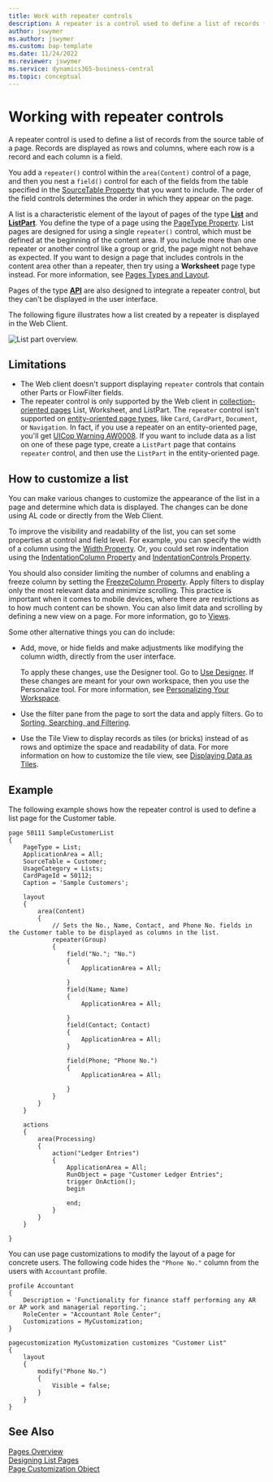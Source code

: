 ```yaml
---
title: Work with repeater controls
description: A repeater is a control used to define a list of records from the source table of a page.
author: jswymer
ms.author: jswymer
ms.custom: bap-template
ms.date: 11/24/2022
ms.reviewer: jswymer
ms.service: dynamics365-business-central
ms.topic: conceptual
---
```


# Working with repeater controls

A repeater control is used to define a list of records from the source table of a page. Records are displayed as rows and columns, where each row is a record and each column is a field.

You add a `repeater()` control within the `area(Content)` control of a page, and then you nest a `field()` control for each of the fields from the table specified in the [SourceTable Property](properties/devenv-sourcetable-property.md) that you want to include. The order of the field controls determines the order in which they appear on the page.

A list is a characteristic element of the layout of pages of the type **[List](devenv-simple-list-page-example.md)** and **[ListPart](devenv-designing-listparts.md)**. You define the type of a page using the [PageType Property](properties/devenv-pagetype-property.md). List pages are designed for using a single `repeater()` control, which must be defined at the beginning of the content area. If you include more than one repeater or another control like a group or grid, the page might not behave as expected. If you want to design a page that includes controls in the content area other than a repeater, then try using a **Worksheet** page type instead. For more information, see [Pages Types and Layout](devenv-page-types-and-layouts.md).

Pages of the type **[API](devenv-api-pagetype.md)** are also designed to integrate a repeater control, but they can't be displayed in the user interface.

The following figure illustrates how a list created by a repeater is displayed in the Web Client.

![List part overview.](media/sample-list-part.png "List part overview")

## Limitations

- The Web client doesn't support displaying `repeater` controls that contain other Parts or FlowFilter fields.
- The repeater control is only supported by the Web client in [collection-oriented pages](devenv-page-types-and-layouts.md#collection-oriented-pages) List, Worksheet, and ListPart. The `repeater` control isn't supported on [entity-oriented page types](devenv-page-types-and-layouts.md#entity-oriented-pages), like `Card`, `CardPart`, `Document`, or `Navigation`. 
  In fact, if you use a repeater on an entity-oriented page, you'll get [UICop Warning AW0008](analyzers/uicop-aw0008.MD). If you want to include data as a list on one of these page type, create a `ListPart` page that contains `repeater` control, and then use the `ListPart` in the entity-oriented page.

## How to customize a list

You can make various changes to customize the appearance of the list in a page and determine which data is displayed. The changes can be done using AL code or directly from the Web Client.

To improve the visibility and readability of the list, you can set some properties at control and field level. For example, you can specify the width of a column using the [Width Property](properties/devenv-width-property.md). Or, you could set row indentation using the [IndentationColumn Property](properties/devenv-IndentationColumn-property.md) and [IndentationControls Property](properties/devenv-IndentationControls-property.md).

You should also consider limiting the number of columns and enabling a freeze column by setting the [FreezeColumn Property](properties/devenv-freezecolumn-property.md). Apply filters to display only the most relevant data and minimize scrolling. This practice is important when it comes to mobile devices, where there are restrictions as to how much content can be shown. You can also limit data and scrolling by defining a new view on a page. For more information, go to [Views](devenv-views.md).

Some other alternative things you can do include:

- Add, move, or hide fields and make adjustments like modifying the column width, directly from the user interface.

  To apply these changes, use the Designer tool. Go to [Use Designer](devenv-inclient-designer.md). If these changes are meant for your own workspace, then you use the Personalize tool. For more information, see [Personalizing Your Workspace](/dynamics365/business-central/ui-personalization-user).
- Use the filter pane from the page to sort the data and apply filters. Go to [Sorting, Searching, and Filtering](/dynamics365/business-central/ui-enter-criteria-filters).
- Use the Tile View to display records as tiles (or bricks) instead of as rows and optimize the space and readability of data. For more information on how to customize the tile view, see [Displaying Data as Tiles](devenv-lists-as-tiles.md).

## Example

The following example shows how the repeater control is used to define a list page for the Customer table.

```AL
page 50111 SampleCustomerList
{
    PageType = List;
    ApplicationArea = All;
    SourceTable = Customer;
    UsageCategory = Lists;
    CardPageId = 50112;
    Caption = 'Sample Customers';

    layout
    {
        area(Content)
        {
            // Sets the No., Name, Contact, and Phone No. fields in the Customer table to be displayed as columns in the list. 
            repeater(Group)
            {
                field("No."; "No.")
                {
                    ApplicationArea = All;

                }
                field(Name; Name)
                {
                    ApplicationArea = All;

                }
                field(Contact; Contact)
                {
                    ApplicationArea = All;
                }

                field(Phone; "Phone No.")
                {
                    ApplicationArea = All;

                }
            }
        }
    }

    actions
    {
        area(Processing)
        {
            action("Ledger Entries")
            {
                ApplicationArea = All;
                RunObject = page "Customer Ledger Entries";
                trigger OnAction();
                begin

                end;
            }
        }
    }

}
```

You can use page customizations to modify the layout of a page for concrete users. The following code hides the `"Phone No."` column from the users with `Accountant` profile.

```AL
profile Accountant
{
    Description = 'Functionality for finance staff performing any AR or AP work and managerial reporting.';
    RoleCenter = "Accountant Role Center";
    Customizations = MyCustomization;
}

pagecustomization MyCustomization customizes "Customer List"
{
    layout
    {
        modify("Phone No.")
        {
            Visible = false;
        }
    }
}
```

## See Also

[Pages Overview](devenv-pages-overview.md)  
[Designing List Pages](devenv-designing-list-pages.md)  
[Page Customization Object](devenv-page-customization-object.md)